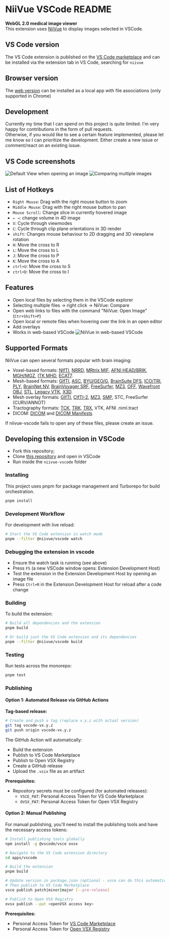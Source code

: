 # NiiVue VSCode README

**WebGL 2.0 medical image viewer**  
This extension uses [NiiVue](https://github.com/niivue/niivue) to display images selected in VSCode.

## VS Code version

The VS Code extension is published on the [VS Code marketplace](https://marketplace.visualstudio.com/items?itemName=KorbinianEckstein.niivue) and can be installed via the extension tab in VS Code, searching for `niivue`

## Browser version

The [web version](https://korbinian90.github.io/niivue-vscode) can be installed as a local app with file associations (only supported in Chrome)

## Development

Currently my time that I can spend on this project is quite limited. I'm very happy for contributions in the form of pull requests.  
Otherwise, if you would like to see a certain feature implemented, please let me know so I can prioritize the development. Either create a new issue or comment/react on an existing issue.

## VS Code screenshots

![Default View when opening an image](media/default_view.png)
![Comparing multiple images](media/compare_view.png)

## List of Hotkeys

- `Right Mouse`: Drag with the right mouse button to zoom
- `Middle Mouse`: Drag with the right mouse button to pan
- `Mouse Scroll`: Change slice in currently hovered image
- `← →`: change volume in 4D image
- `V`: Cycle through viewmodes
- `C`: Cycle through clip plane orientations in 3D render
- `shift`: Changes mouse behaviour to 2D dragging and 3D viewplane rotation
- `H`: Move the cross to R
- `L`: Move the cross to L
- `J`: Move the cross to P
- `K`: Move the cross to A
- `ctrl+U`: Move the cross to S
- `ctrl+D`: Move the cross to I

## Features

- Open local files by selecting them in the VSCode explorer
- Selecting multiple files -> right click -> NiiVue: Compare
- Open web links to files with the command "NiiVue: Open Image" (`Ctr+Shift+P`)
- Open local or remote files when hovering over the link in an open editor
- Add overlays
- Works in web-based VSCode
  ![NiiVue in web-based VSCode](media/web_based.png)

## Supported Formats

NiiVue can open several formats popular with brain imaging:

- Voxel-based formats: [NIfTI](https://brainder.org/2012/09/23/the-nifti-file-format/), [NRRD](http://teem.sourceforge.net/nrrd/format.html), [MRtrix MIF](https://mrtrix.readthedocs.io/en/latest/getting_started/image_data.html#mrtrix-image-formats), [AFNI HEAD/BRIK](https://afni.nimh.nih.gov/pub/dist/doc/program_help/README.attributes.html), [MGH/MGZ](https://surfer.nmr.mgh.harvard.edu/fswiki/FsTutorial/MghFormat), [ITK MHD](https://itk.org/Wiki/ITK/MetaIO/Documentation#Reading_a_Brick-of-Bytes_.28an_N-Dimensional_volume_in_a_single_file.29), [ECAT7](https://github.com/openneuropet/PET2BIDS/tree/28aae3fab22309047d36d867c624cd629c921ca6/ecat_validation/ecat_info).
- Mesh-based formats: [GIfTI](https://www.nitrc.org/projects/gifti/), [ASC](http://www.grahamwideman.com/gw/brain/fs/surfacefileformats.htm), [BYU/GEO/G](http://www.grahamwideman.com/gw/brain/fs/surfacefileformats.htm), [BrainSuite DFS](http://brainsuite.org/formats/dfs/), [ICO/TRI](http://www.grahamwideman.com/gw/brain/fs/surfacefileformats.htm), [PLY](<https://en.wikipedia.org/wiki/PLY_(file_format)>), [BrainNet NV](https://www.nitrc.org/projects/bnv/), [BrainVoyager SRF](https://support.brainvoyager.com/brainvoyager/automation-development/84-file-formats/344-users-guide-2-3-the-format-of-srf-files), [FreeSurfer](http://www.grahamwideman.com/gw/brain/fs/surfacefileformats.htm), [MZ3](https://github.com/neurolabusc/surf-ice/tree/master/mz3), [OFF](<https://en.wikipedia.org/wiki/OFF_(file_format)>), [Wavefront OBJ](https://brainder.org/tag/obj/), [STL](https://medium.com/3d-printing-stories/why-stl-format-is-bad-fea9ecf5e45), [Legacy VTK](https://vtk.org/wp-content/uploads/2015/04/file-formats.pdf), [X3D](https://3dprint.nih.gov/).
- Mesh overlay formats: [GIfTI](https://www.nitrc.org/projects/gifti/), [CIfTI-2](https://balsa.wustl.edu/about/fileTypes), [MZ3](https://github.com/neurolabusc/surf-ice/tree/master/mz3), [SMP](https://support.brainvoyager.com/brainvoyager/automation-development/84-file-formats/40-the-format-of-smp-files), STC, FreeSurfer (CURV/ANNOT)
- Tractography formats: [TCK](https://mrtrix.readthedocs.io/en/latest/getting_started/image_data.html#tracks-file-format-tck), [TRK](http://trackvis.org/docs/?subsect=fileformat), [TRX](https://github.com/frheault/tractography_file_format), VTK, AFNI .niml.tract
- DICOM: [DICOM](https://dicom.nema.org/medical/dicom/current/output/chtml/part10/chapter_7.html) and [DICOM Manifests](docs/development-notes/dicom-manifests.md)

If niivue-vscode fails to open any of these files, please create an issue.

## Developing this extension in VSCode

- Fork this repository;
- Clone [this repository](https://github.com/niivue/niivue-vscode) and open in VSCode
- Run inside the `niivue-vscode` folder

### Installing

This project uses pnpm for package management and Turborepo for build orchestration.

```bash
pnpm install
```

### Development Workflow

For development with live reload:

```bash
# Start the VS Code extension in watch mode
pnpm --filter @niivue/vscode watch
```

### Debugging the extension in vscode

- Ensure the watch task is running (see above)
- Press `F5` (a new VSCode window opens: Extension Development Host)
- Test the extension in the Extension Development Host by opening an image file
- Press `Ctrl+R` in the Extension Development Host for reload after a code change

### Building

To build the extension:

```bash
# Build all dependencies and the extension
pnpm build

# Or build just the VS Code extension and its dependencies
pnpm --filter @niivue/vscode build
```

### Testing

Run tests across the monorepo:

```bash
pnpm test
```

### Publishing

#### Option 1: Automated Release via GitHub Actions

**Tag-based release:**

```bash
# Create and push a tag (replace x.y.z with actual version)
git tag vscode-vx.y.z
git push origin vscode-vx.y.z
```

The GitHub Action will automatically:

- Build the extension
- Publish to VS Code Marketplace
- Publish to Open VSX Registry
- Create a GitHub release
- Upload the `.vsix` file as an artifact

**Prerequisites:**

- Repository secrets must be configured (for automated releases):
  - `VSCE_PAT`: Personal Access Token for VS Code Marketplace
  - `OVSX_PAT`: Personal Access Token for Open VSX Registry

#### Option 2: Manual Publishing

For manual publishing, you'll need to install the publishing tools and have the necessary access tokens:

```bash
# Install publishing tools globally
npm install -g @vscode/vsce ovsx

# Navigate to the VS Code extension directory
cd apps/vscode

# Build the extension
pnpm build

# Update version in package.json (optional - vsce can do this automatically)
# Then publish to VS Code Marketplace
vsce publish patch|minor|major [--pre-release]

# Publish to Open VSX Registry
ovsx publish --pat <openVSX access key>
```

**Prerequisites:**

- Personal Access Token for [VS Code Marketplace](https://marketplace.visualstudio.com/manage)
- Personal Access Token for [Open VSX Registry](https://open-vsx.org/)
